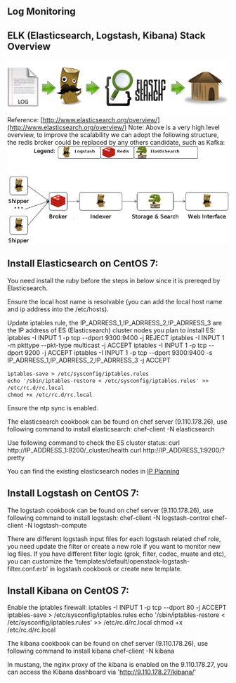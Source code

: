 ## Log Monitoring

## ELK (Elasticsearch, Logstash, Kibana) Stack Overview
![ELK Overview](images/20141202_file_logstash_es_kibana.png)
Reference: [http://www.elasticsearch.org/overview/](http://www.elasticsearch.org/overview/)
Note: Above is a very high level overview, to improve the scalability we can adopt the following structure, the redis broker could be replaced by any others candidate, such as Kafka:
![Centralized ELK Overview](images/20141202_advanced_elk.png)

## Install Elasticsearch on CentOS 7:
You need install the ruby before the steps in below since it is prereqed by Elasticsearch.

Ensure the local host name is resolvable (you can add the local host name and ip address into the /etc/hosts).

Update iptables rule, the IP_ADRRESS_1,IP_ADRRESS_2,IP_ADRRESS_3 are the IP address of ES (Elasticsearch) cluster nodes you plan to install ES:
	iptables -I INPUT 1 -p tcp --dport 9300:9400 -j REJECT
	iptables -I INPUT 1 -m pkttype --pkt-type multicast -j ACCEPT
	iptables -I INPUT 1 -p tcp --dport 9200 -j ACCEPT
	iptables -I INPUT 1 -p tcp --dport 9300:9400 -s IP_ADRRESS_1,IP_ADRRESS_2,IP_ADRRESS_3 -j ACCEPT

	iptables-save > /etc/sysconfig/iptables.rules
	echo '/sbin/iptables-restore < /etc/sysconfig/iptables.rules' >> /etc/rc.d/rc.local
	chmod +x /etc/rc.d/rc.local

Ensure the ntp sync is enabled.

The elasticsearch cookbook can be found on chef server (9.110.178.26), use following command to install elasticsearch:
	chef-client -N elasticsearch

Use following command to check the ES cluster status:
	curl http://IP_ADDRESS_1:9200/_cluster/health
	curl http://IP_ADDRESS_1:9200/?pretty

You can find the existing elasticsearch nodes in [IP Planning](IPPlanning.markdown)

## Install Logstash on CentOS 7:
The logstash cookbook can be found on chef server (9.110.178.26), use following command to install logstash:
        chef-client -N logstash-control
        chef-client -N logstash-compute

There are different logstash input files for each logstash related chef role, you need update the filter or create a new role if you want to monitor new log files.
If you have different filter logic (grok, filter, codec, muate and etc), you can customize the 'templates/default/openstack-logstash-filter.conf.erb' in logstash cookbook or create new template.


## Install Kibana on CentOS 7:

Enable the iptables firewall:
	iptables -I INPUT 1 -p tcp --dport 80 -j ACCEPT
        iptables-save > /etc/sysconfig/iptables.rules
        echo '/sbin/iptables-restore < /etc/sysconfig/iptables.rules' >> /etc/rc.d/rc.local
        chmod +x /etc/rc.d/rc.local

The kibana cookbook can be found on chef server (9.110.178.26), use following command to install kibana
        chef-client -N kibana

In mustang, the nginx proxy of the kibana is enabled on the 9.110.178.27, you can access the Kibana dashboard via 'http://9.110.178.27/kibana/'


